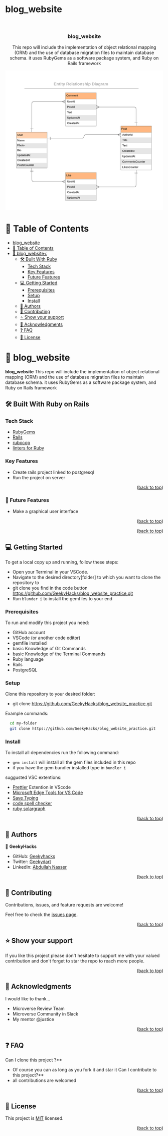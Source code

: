 # blog_website

<a name="readme-top"></a>

<div align="center">
  <br/>

  <h3><b>blog_website</b></h3>
  <p>This repo will include the implementation of object relational mapping (ORM) and the use of database migration files to maintain database schema. it uses RubyGems as a software package system, and Ruby on Rails framework
</p>

<img src='./blog_app_erd_v1_1.png'/>

</div>

# 📗 Table of Contents

- [blog_website](#blog_website)
- [📗 Table of Contents](#-table-of-contents)
- [📖 blog_website< ](#blog_website)
  - [🛠 Built With Ruby](#-built-with-ruby)
    - [Tech Stack ](#tech-stack-)
    - [Key Features ](#key-features-)
    - [Future Features ](#Future-features-)
  - [💻 Getting Started ](#-getting-started-)
    - [Prerequisites](#prerequisites)
    - [Setup](#setup)
    - [Install](#install)
  - [👥 Authors ](#-authors-)
  - [🤝 Contributing ](#-contributing-)
  - [⭐️ Show your support ](#️-show-your-support-)
  - [🙏 Acknowledgments ](#-acknowledgments-)
  - [❓ FAQ ](#-faq-)
  - [📝 License ](#-license-)

# 📖 blog_website <a name="about-project"></a>

**blog_website**
This repo will include the implementation of object relational mapping (ORM) and the use of database migration files to maintain database schema. it uses RubyGems as a software package system, and Ruby on Rails framework

## 🛠 Built With <a name="built-with-ruby">Ruby on Rails</a>

### Tech Stack <a name="tech-stack"></a>

  <ul>
    <li><a href="https://guides.rubygems.org/rubygems-basics/">RubyGems</a></li>
    <li><a href="https://guides.rubyonrails.org/getting_started.html#creating-a-new-rails-project">Rails</a> </li>
    <li><a href="https://docs.rubocop.org/rubocop/installation.html">rubocop</a></li>
    <li><a href="https://github.com/microverseinc/linters-config/tree/master/ruby">linters for Ruby</a></li>
  </ul>

### Key Features <a name="key-features">

</a>

- Create rails project linked to postgresql
- Run the project on server

<p align="right">(<a href="#readme-top">back to top</a>)</p>

### 🔭 Future Features <a name="future-features">

</a>

- Make a graphical user interface

<p align="right">(<a href="#readme-top">back to top</a>)</p>

<p align="right">(<a href="#readme-top">back to top</a>)</p>

## 💻 Getting Started <a name="getting-started"></a>

To get a local copy up and running, follow these steps:

- Open your Terminal in your VSCode.
- Navigate to the desired directory[folder] to which you want to clone the repository to
- git clone you find in the code button https://github.com/GeekyHacks/blog_website_practice.git
- Run `blunder i` to install the gemfiles to your end

### Prerequisites

To run and modify this project you need:

- GitHub account
- VSCode (or another code editor)
- gemfile installed
- basic Knowledge of Git Commands
- basic Knowledge of the Terminal Commands
- Ruby language
- Rails
- PostgreSQL

### Setup

Clone this repository to your desired folder:

- git clone https://github.com/GeekyHacks/blog_website_practice.git

Example commands:

```sh
  cd my-folder
  git clone https://github.com/GeekyHacks/blog_website_practice.git

```

### Install

To install all dependencies run the following command:

- `gem install` will install all the gem files included in this repo
- if you have the gem bundler installed type in `bundler i`

suggusted VSC extentions:

- [Prettier](https://marketplace.visualstudio.com/items?itemName=esbenp.prettier-vscode) Extention in VScode
- [Microsoft Edge Tools for VS Code](https://marketplace.visualstudio.com/items?itemName=ms-edgedevtools.vscode-edge-devtools)
- [Save Typing](https://marketplace.visualstudio.com/items?itemName=akhail.save-typing)
- [code spell checker](https://marketplace.visualstudio.com/items?itemName=streetsidesoftware.code-spell-checker)
- [ruby solargraph](https://marketplace.visualstudio.com/items?itemName=castwide.solargraph)

<p align="right">(<a href="#readme-top">back to top</a>)</p>

## 👥 Authors <a name="authors"></a>

👤 **GeekyHacks**

- GitHub: [Geekyhacks](https://github.com/GeekyHacks)
- Twitter: [Geekydart](https://twitter.com/GeekyDart)
- LinkedIn: [Abdullah Nasser](https://www.linkedin.com/in/abdullah-nasser-711625268/)

<p align="right">(<a href="#readme-top">back to top</a>)</p>

## 🤝 Contributing <a name="contributing"></a>

Contributions, issues, and feature requests are welcome!

Feel free to check the [issues page](https://github.com/GeekyHacks/blog_website_practice/issues).

<p align="right">(<a href="#readme-top">back to top</a>)</p>

## ⭐️ Show your support <a name="support"></a>

If you like this project please don't hesitate to support me with your valued contribution and don't forget to star the repo to reach more
people.

<p align="right">(<a href="#readme-top">back to top</a>)</p>

## 🙏 Acknowledgments <a name="acknowledgements"></a>

I would like to thank...

- Microverse Review Team
- Microverse Community in Slack
- My mentor @justice

<p align="right">(<a href="#readme-top">back to top</a>)</p>

## ❓ FAQ <a name="faq"></a>

Can I clone this project ?\*\*

- Of course you can as long as you fork it and star it
  Can I contribute to this project?\*\*
- all contributions are welcomed

<p align="right">(<a href="#readme-top">back to top</a>)</p>

## 📝 License <a name="license"></a>

This project is [MIT](LICENSE) licensed.

<p align="right">(<a href="#readme-top">back to top</a>)</p>
